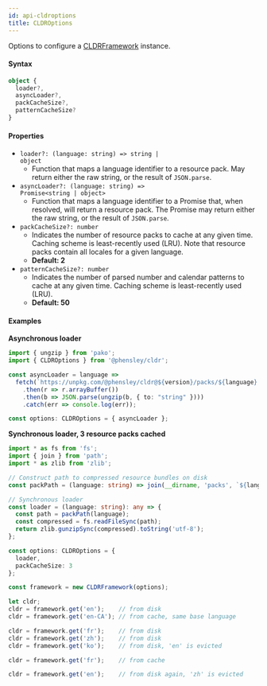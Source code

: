 ```yaml
---
id: api-cldroptions
title: CLDROptions
---
```


Options to configure a [CLDRFramework](api-cldrframework.html) instance.

#### Syntax

```typescript
object {
  loader?,
  asyncLoader?,
  packCacheSize?,
  patternCacheSize?
}
```

#### Properties
  - <code class="def">loader?: <span>(language: string) => string | object</span></code>
    - Function that maps a language identifier to a resource pack. May return either the raw string, or the result of `JSON.parse`.
  - <code class="def">asyncLoader?: <span>(language: string) => Promise&lt;string | object&gt;</span></code>
    - Function that maps a language identifier to a Promise that, when resolved, will return a resource pack. The Promise may return either the raw string, or the result of `JSON.parse`.
  - <code class="def">packCacheSize?: <span>number</span></code>
    - Indicates the number of resource packs to cache at any given time. Caching scheme is least-recently used (LRU). Note that resource packs contain all locales for a given language.
    - **Default: 2**
  - <code class="def">patternCacheSize?: <span>number</span></code>
    - Indicates the number of parsed number and calendar patterns to cache at any given time. Caching scheme is least-recently used (LRU).
    - **Default: 50**


#### Examples

**Asynchronous loader**

```typescript
import { ungzip } from 'pako';
import { CLDROptions } from '@phensley/cldr';

const asyncLoader = language =>
  fetch(`https://unpkg.com/@phensley/cldr@${version}/packs/${language}.json.gz`)
    .then(r => r.arrayBuffer())
    .then(b => JSON.parse(ungzip(b, { to: "string" })))
    .catch(err => console.log(err));

const options: CLDROptions = { asyncLoader };
```

**Synchronous loader, 3 resource packs cached**
```typescript
import * as fs from 'fs';
import { join } from 'path';
import * as zlib from 'zlib';

// Construct path to compressed resource bundles on disk
const packPath = (language: string) => join(__dirname, 'packs', `${language}.json.gz`);

// Synchronous loader
const loader = (language: string): any => {
  const path = packPath(language);
  const compressed = fs.readFileSync(path);
  return zlib.gunzipSync(compressed).toString('utf-8');
};

const options: CLDROptions = {
  loader,
  packCacheSize: 3
};

const framework = new CLDRFramework(options);

let cldr;
cldr = framework.get('en');    // from disk
cldr = framework.get('en-CA'); // from cache, same base language

cldr = framework.get('fr');    // from disk
cldr = framework.get('zh');    // from disk
cldr = framework.get('ko');    // from disk, 'en' is evicted

cldr = framework.get('fr');    // from cache

cldr = framework.get('en');    // from disk again, 'zh' is evicted
```
